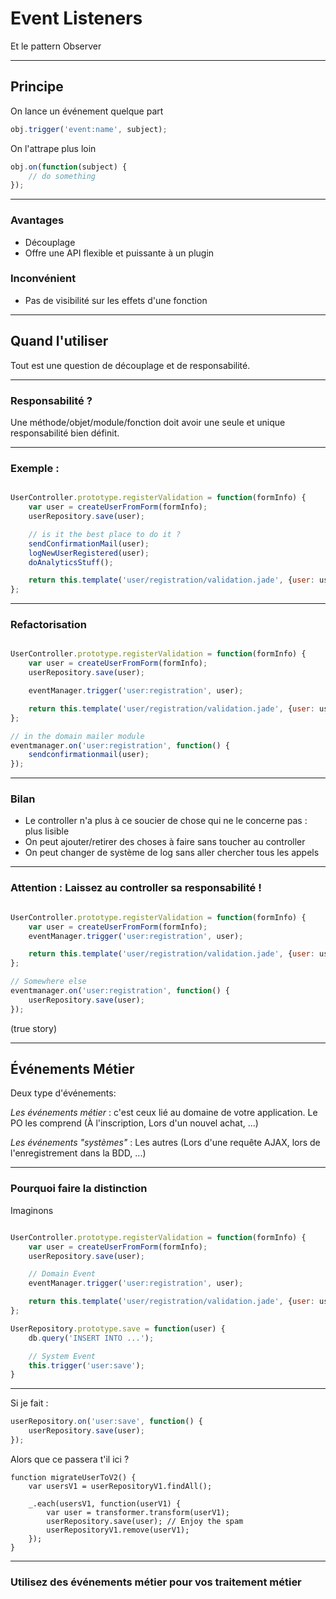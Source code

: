 Event Listeners
===========

Et le pattern Observer

-----------------------
## Principe

On lance un événement quelque part

```js
obj.trigger('event:name', subject);
```

On l'attrape plus loin

```js
obj.on(function(subject) {
	// do something
});
```

-------------------------------
### Avantages

- Découplage
- Offre une API flexible et puissante à un plugin

### Inconvénient

- Pas de visibilité sur les effets d'une fonction

---------------------
## Quand l'utiliser

Tout est une question de découplage et de responsabilité.

-------------------------
### Responsabilité ?

Une méthode/objet/module/fonction doit avoir une seule et unique responsabilité bien définit.

-----------------------
### Exemple :

```js

UserController.prototype.registerValidation = function(formInfo) {
	var user = createUserFromForm(formInfo);
	userRepository.save(user);

	// is it the best place to do it ?
	sendConfirmationMail(user);
	logNewUserRegistered(user);
	doAnalyticsStuff();

	return this.template('user/registration/validation.jade', {user: user});
};
```

-------------------------------
### Refactorisation

```js

UserController.prototype.registerValidation = function(formInfo) {
	var user = createUserFromForm(formInfo);
	userRepository.save(user);

	eventManager.trigger('user:registration', user);

	return this.template('user/registration/validation.jade', {user: user});
};

// in the domain mailer module
eventmanager.on('user:registration', function() {
	sendconfirmationmail(user);
});
```

---------------------------------
### Bilan

- Le controller n'a plus à ce soucier de chose qui ne le concerne pas : plus lisible
- On peut ajouter/retirer des choses à faire sans toucher au controller
- On peut changer de système de log sans aller chercher tous les appels

--------------------------------
### Attention : Laissez au controller sa responsabilité !


```js

UserController.prototype.registerValidation = function(formInfo) {
	var user = createUserFromForm(formInfo);
	eventManager.trigger('user:registration', user);

	return this.template('user/registration/validation.jade', {user: user});
};

// Somewhere else
eventmanager.on('user:registration', function() {
	userRepository.save(user);
});
```

(true story)

---------------------
## Événements Métier

Deux type d'événements:

*Les événements métier* : c'est ceux lié au domaine de votre application. Le PO les comprend (À l'inscription, Lors d'un nouvel achat, ...)

*Les événements "systèmes"* : Les autres (Lors d'une requête AJAX, lors de l'enregistrement dans la BDD, ...)

-------------------
### Pourquoi faire la distinction

Imaginons

```js

UserController.prototype.registerValidation = function(formInfo) {
	var user = createUserFromForm(formInfo);
	userRepository.save(user);

	// Domain Event
	eventManager.trigger('user:registration', user);

	return this.template('user/registration/validation.jade', {user: user});
};

UserRepository.prototype.save = function(user) {
	db.query('INSERT INTO ...');

	// System Event
	this.trigger('user:save');
}
```

----------------------------------------
Si je fait :

```js
userRepository.on('user:save', function() {
	userRepository.save(user);
});
```

Alors que ce passera t'il ici ?
```
function migrateUserToV2() {
	var usersV1 = userRepositoryV1.findAll();

	_.each(usersV1, function(userV1) {
		var user = transformer.transform(userV1);
		userRepository.save(user); // Enjoy the spam
		userRepositoryV1.remove(userV1);
	});
}
```

--------------------------------------
### Utilisez des événements métier pour vos traitement métier


